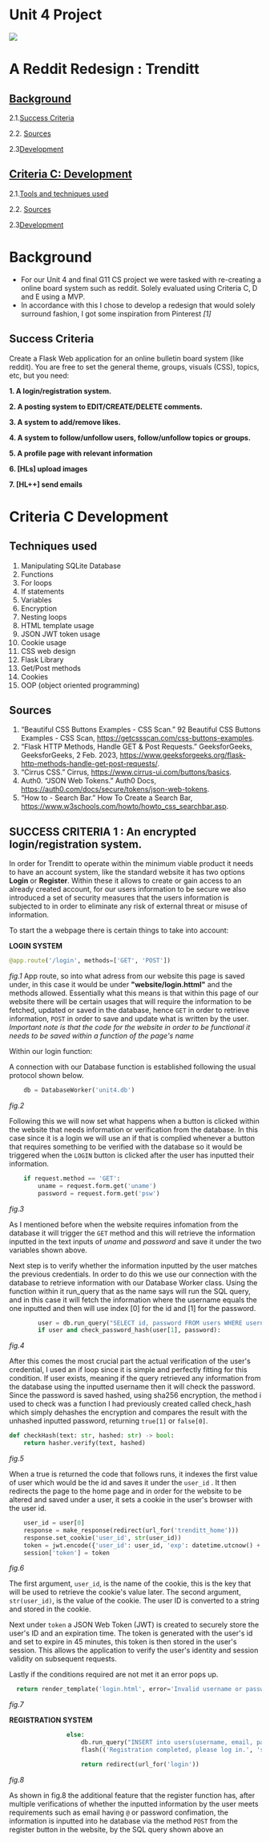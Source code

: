 # Unit 4 Project
![](https://github.com/marinamen/unit4_project/blob/main/images/Disen%CC%83o_sin_ti%CC%81tulo__1_-removebg-preview.png)
# A Reddit Redesign : Trenditt

## [Background](#background)
2.1.[Success Criteria](#success-criteria)

2.2. [Sources](#sources)

2.3[Development](#development)

## [Criteria C: Development](#criteria-c-development)

2.1.[Tools and techniques used](#techniques-used)

2.2. [Sources](#sources)

2.3[Development](#development)

# Background


- For our Unit 4 and final G11 CS project we were tasked with re-creating a online board system such as reddit. Solely evaluated using Criteria C, D and E using a MVP.
- In accordance with this I chose to develop a redesign that would solely surround fashion, I got some inspiration from Pinterest *[1]*


## Success Criteria 

Create a Flask Web application for an online bulletin board system (like reddit). You are free to set the general theme, groups, visuals (CSS), topics, etc, but you need:

**1. A login/registration system.**

**2. A posting system to EDIT/CREATE/DELETE comments.**

**3. A system to add/remove likes.**

**4. A system to follow/unfollow users, follow/unfollow topics or groups.**

**5. A profile page with relevant information**

**6. [HLs] upload images**

**7. [HL++] send emails**

# Criteria C Development

## Techniques used

1. Manipulating SQLite Database
2. Functions
3. For loops
4. If statements
5. Variables
6. Encryption
7. Nesting loops
8. HTML template usage
9. JSON JWT token usage
10. Cookie usage
11. CSS web design 
12. Flask Library
13. Get/Post methods
14. Cookies
15. OOP (object oriented programming)

## Sources
1. “Beautiful CSS Buttons Examples - CSS Scan.” 92 Beautiful CSS Buttons Examples - CSS Scan, https://getcssscan.com/css-buttons-examples. 
2. “Flask HTTP Methods, Handle GET &amp; Post Requests.” GeeksforGeeks, GeeksforGeeks, 2 Feb. 2023, https://www.geeksforgeeks.org/flask-http-methods-handle-get-post-requests/. 
3. “Cirrus CSS.” Cirrus, https://www.cirrus-ui.com/buttons/basics. 
4. Auth0. “JSON Web Tokens.” Auth0 Docs, https://auth0.com/docs/secure/tokens/json-web-tokens. 
5. “How to - Search Bar.” How To Create a Search Bar, https://www.w3schools.com/howto/howto_css_searchbar.asp.


## SUCCESS CRITERIA 1 : An encrypted login/registration system.

In order for Trenditt to operate within the minimum viable product it needs to have an account system, like the standard website it has two options **Login** or **Register**. Within these it allows to create or gain access to an already created account, for our users information to be secure we also introduced a set of security measures that the users information is subjected to in order to eliminate any risk of external threat or misuse of information.

To start the a webpage there is certain things to take into account:

**LOGIN SYSTEM**
```.py
@app.route('/login', methods=['GET', 'POST'])
```
*fig.1*
App route, so into what adress from our website this page is saved under, in this case it would be under **"website/login.httml"** and the methods allowed. Essentially what this means is that within this page of our website there will be certain usages that will require the information to be fetched, updated or saved in the database, hence `GET` in order to retrieve information, `POST` in order to save and update what is written by the user. *Important note is that the code for the website in order to be functional it needs to be saved within a function of the page's name*

Within our login function:

A connection with our Database function is established following the usual protocol shown below.
```.py
    db = DatabaseWorker('unit4.db')
```
*fig.2*

Following this we will now set what happens when a button is clicked within the website that needs information or verification from the database. In this case since it is a login we will use an if that is complied whenever a button that requires something to be verified with the database so it would be triggered when the `LOGIN` button is clicked after the user has inputted their information.

```.py
    if request.method == 'GET':
        uname = request.form.get('uname')
        password = request.form.get('psw')
```
*fig.3*

As I mentioned before when the website requires infomation from the database it will trigger the `GET` method and this will retrieve the information inputted in the text inputs  of *uname* and *password* and save it under the two variables shown above.

Next step is to verify whether the information inputted by the user matches the previous credentials. In order to do this we use our connection with the database to retrieve information with our Database Worker class. Using the function within it run_query that as the name says will run the SQL query, and in this case it will fetch the information where the username equals the one inputted and then will use index [0] for the id and [1] for the password. 
```.py
        user = db.run_query("SELECT id, password FROM users WHERE username = ?", (uname,))
        if user and check_password_hash(user[1], password):
```
*fig.4*

After this comes the most crucial part the actual verification of the user's credential, I used an if loop since it is simple and perfectly fitting for this condition. If user exists, meaning if the query retrieved any information from the database using the inputted username then it will check the password. Since the password is saved hashed, using sha256 encryption, the method i used to check was a function I had previously created called check_hash which simply dehashes the encryption and compares the result with the unhashed inputted password, returning `true[1]` or `false[0]`.

```.py
def checkHash(text: str, hashed: str) -> bool:
    return hasher.verify(text, hashed)
```
*fig.5*


When a true is returned the code that follows runs, it indexes the first value of user which would be the id and saves it under the `user_id`  . It then redirects the page to the home page and in order for the website to be altered and saved under a user, it sets a cookie in the user's browser  with the user id. 
```.py
    user_id = user[0]
    response = make_response(redirect(url_for('trenditt_home')))
    response.set_cookie('user_id', str(user_id))
    token = jwt.encode({'user_id': user_id, 'exp': datetime.utcnow() + timedelta(minutes=45)}, token_key, algorithm = 'HS256')
    session['token'] = token
```
*fig.6*

The first argument, `user_id`, is the name of the cookie, this is the key that will be used to retrieve the cookie's value later. The second argument, `str(user_id)`, is the value of the cookie. The user ID is converted to a string and stored in the cookie. 

Next under `token` a JSON Web Token (JWT) is created to securely store the user's ID and an expiration time. The token is generated with the user's id and set to expire in 45 minutes, this token is then stored in the user's session. This allows the application to verify the user's identity and session validity on subsequent requests.

Lastly if the conditions required are not met it an error pops up.
```.py
  return render_template('login.html', error='Invalid username or password')
```
*fig.7*


**REGISTRATION SYSTEM**



```.py
                else:
                    db.run_query("INSERT into users(username, email, password) values('{username}', '{email}', '{encrypt(password)}'")
                    flash(('Registration completed, please log in.', 'success'))

                    return redirect(url_for('login'))

```
*fig.8*

As shown in fig.8 the additional feature that the register function has, after multiple verifications of whether the inputted information by the user meets requirements such as email having `@` or password confimation, the information is inputted into he database via the method `POST` from the register button in the website, by the SQL query shown above an
